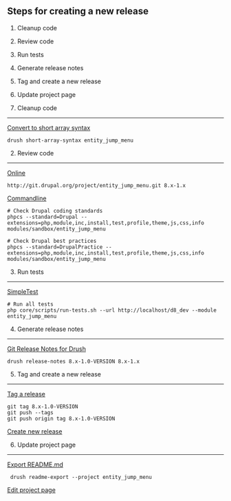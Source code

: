 
Steps for creating a new release
--------------------------------

  1. Cleanup code
  2. Review code
  3. Run tests
  4. Generate release notes
  5. Tag and create a new release
  6. Update project page


1. Cleanup code
---------------

[Convert to short array syntax](https://www.drupal.org/project/short_array_syntax)

    drush short-array-syntax entity_jump_menu


2. Review code
--------------

[Online](http://pareview.sh)

    http://git.drupal.org/project/entity_jump_menu.git 8.x-1.x

[Commandline](https://www.drupal.org/node/1587138)

    # Check Drupal coding standards
    phpcs --standard=Drupal --extensions=php,module,inc,install,test,profile,theme,js,css,info modules/sandbox/entity_jump_menu

    # Check Drupal best practices
    phpcs --standard=DrupalPractice --extensions=php,module,inc,install,test,profile,theme,js,css,info modules/sandbox/entity_jump_menu


3. Run tests
------------

[SimpleTest](https://www.drupal.org/node/645286)

    # Run all tests
    php core/scripts/run-tests.sh --url http://localhost/d8_dev --module entity_jump_menu


4. Generate release notes
-------------------------

[Git Release Notes for Drush](https://www.drupal.org/project/grn)

    drush release-notes 8.x-1.0-VERSION 8.x-1.x


5. Tag and create a new release
-------------------------------

[Tag a release](https://www.drupal.org/node/1066342)

    git tag 8.x-1.0-VERSION
    git push --tags
    git push origin tag 8.x-1.0-VERSION

[Create new release](https://www.drupal.org/node/add/project-release/2713731)


6. Update project page
----------------------

[Export README.md](https://www.drupal.org/project/readme)
    
     drush readme-export --project entity_jump_menu

[Edit project page](https://www.drupal.org/node/2713731/edit)
